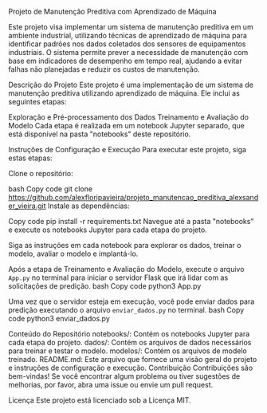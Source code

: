 Projeto de Manutenção Preditiva com Aprendizado de Máquina

Este projeto visa implementar um sistema de manutenção preditiva em um ambiente industrial, utilizando técnicas de aprendizado de máquina para identificar padrões nos dados coletados dos sensores de equipamentos industriais. O sistema permite prever a necessidade de manutenção com base em indicadores de desempenho em tempo real, ajudando a evitar falhas não planejadas e reduzir os custos de manutenção.

Descrição do Projeto
Este projeto é uma implementação de um sistema de manutenção preditiva utilizando aprendizado de máquina. Ele inclui as seguintes etapas:

Exploração e Pré-processamento dos Dados
Treinamento e Avaliação do Modelo
Cada etapa é realizada em um notebook Jupyter separado, que está disponível na pasta "notebooks" deste repositório.

Instruções de Configuração e Execução
Para executar este projeto, siga estas etapas:

Clone o repositório:

bash
Copy code
git clone <https://github.com/alexfloripavieira/projeto_manutencao_preditiva_alexsander_vieira.git>
Instale as dependências:

Copy code
pip install -r requirements.txt
Navegue até a pasta "notebooks" e execute os notebooks Jupyter para cada etapa do projeto.

Siga as instruções em cada notebook para explorar os dados, treinar o modelo, avaliar o modelo e implantá-lo.

Após a etapa de Treinamento e Avaliação do Modelo, execute o arquivo `App.py` no terminal para iniciar o servidor Flask que irá lidar com as solicitações de predição.
bash
Copy code
python3 App.py

Uma vez que o servidor esteja em execução, você pode enviar dados para predição executando o arquivo `enviar_dados.py` no terminal.
bash
Copy code
python3 enviar_dados.py

Conteúdo do Repositório
notebooks/: Contém os notebooks Jupyter para cada etapa do projeto.
dados/: Contém os arquivos de dados necessários para treinar e testar o modelo.
modelos/: Contém os arquivos de modelo treinado.
README.md: Este arquivo que fornece uma visão geral do projeto e instruções de configuração e execução.
Contribuição
Contribuições são bem-vindas! Se você encontrar algum problema ou tiver sugestões de melhorias, por favor, abra uma issue ou envie um pull request.

Licença
Este projeto está licenciado sob a Licença MIT.

